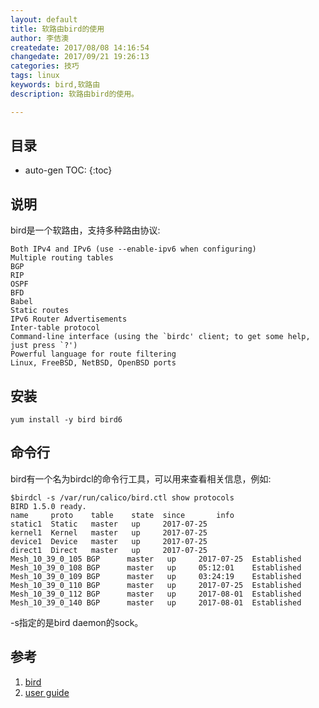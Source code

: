 ```yaml
---
layout: default
title: 软路由bird的使用
author: 李佶澳
createdate: 2017/08/08 14:16:54
changedate: 2017/09/21 19:26:13
categories: 技巧
tags: linux
keywords: bird,软路由
description: 软路由bird的使用。

---
```


## 目录
* auto-gen TOC:
{:toc}

## 说明

bird是一个软路由，支持多种路由协议:

	Both IPv4 and IPv6 (use --enable-ipv6 when configuring)
	Multiple routing tables
	BGP
	RIP
	OSPF
	BFD
	Babel
	Static routes
	IPv6 Router Advertisements
	Inter-table protocol
	Command-line interface (using the `birdc' client; to get some help, just press `?')
	Powerful language for route filtering
	Linux, FreeBSD, NetBSD, OpenBSD ports

## 安装

	yum install -y bird bird6

## 命令行

bird有一个名为birdcl的命令行工具，可以用来查看相关信息，例如:

	$birdcl -s /var/run/calico/bird.ctl show protocols
	BIRD 1.5.0 ready.
	name     proto    table    state  since       info
	static1  Static   master   up     2017-07-25
	kernel1  Kernel   master   up     2017-07-25
	device1  Device   master   up     2017-07-25
	direct1  Direct   master   up     2017-07-25
	Mesh_10_39_0_105 BGP      master   up     2017-07-25  Established
	Mesh_10_39_0_108 BGP      master   up     05:12:01    Established
	Mesh_10_39_0_109 BGP      master   up     03:24:19    Established
	Mesh_10_39_0_110 BGP      master   up     2017-07-25  Established
	Mesh_10_39_0_112 BGP      master   up     2017-08-01  Established
	Mesh_10_39_0_140 BGP      master   up     2017-08-01  Established

-s指定的是bird daemon的sock。

## 参考

1. [bird][1]
2. [user guide][2]

[1]: http://bird.network.cz/  "bird" 
[2]: http://bird.network.cz/?get_doc&f=bird.html "user guide"
